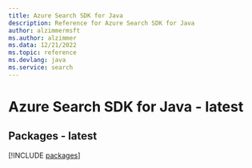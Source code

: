 ```yaml
---
title: Azure Search SDK for Java
description: Reference for Azure Search SDK for Java
author: alzimmermsft
ms.author: alzimmer
ms.data: 12/21/2022
ms.topic: reference
ms.devlang: java
ms.service: search
---
```

# Azure Search SDK for Java - latest
## Packages - latest
[!INCLUDE [packages](search-index.md)]